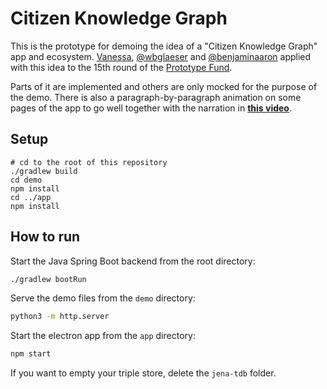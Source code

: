 # Citizen Knowledge Graph

This is the prototype for demoing the idea of a "Citizen Knowledge Graph" app and ecosystem. [Vanessa](https://espinosaureta.com/), [@wbglaeser](https://github.com/wbglaeser) and [@benjaminaaron](https://github.com/benjaminaaron) applied with this idea to the 15th round of the [Prototype Fund](https://prototypefund.de).

Parts of it are implemented and others are only mocked for the purpose of the demo. There is also a paragraph-by-paragraph animation on some pages of the app to go well together with the narration in **[this video](https://youtube.com/playlist?list=PLyt46q60EbD9-xm2_0MjYisG2OcVBqhjI)**.

## Setup

```shell
# cd to the root of this repository
./gradlew build
cd demo
npm install
cd ../app
npm install
```

## How to run

Start the Java Spring Boot backend from the root directory:

```sh
./gradlew bootRun
```

Serve the demo files from the `demo` directory:

```sh
python3 -m http.server
```

Start the electron app from the `app` directory:

```sh
npm start
```

If you want to empty your triple store, delete the `jena-tdb` folder.
